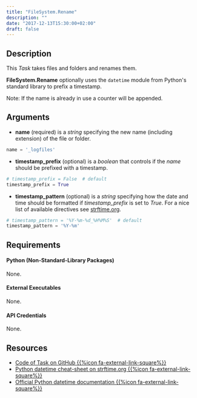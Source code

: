 ```yaml
---
title: "FileSystem.Rename"
description: ""
date: "2017-12-13T15:30:00+02:00"
draft: false
---
```


## Description

This *Task* takes files and folders and renames them.

**FileSystem.Rename** optionally uses the `datetime` module from Python's standard library to prefix a timestamp.

Note: If the name is already in use a counter will be appended.

## Arguments

- **name** (required) is a *string* specifying the new name (including extension) of the file or folder.

```python
name = '_logfiles'
```

- **timestamp_prefix** (optional) is a *boolean* that controls if the *name* should be prefixed with a timestamp.

```python
# timestamp_prefix = False  # default
timestamp_prefix = True
```

- **timestamp_pattern** (optional) is a *string* specifying how the date and time should be formatted if *timestamp_prefix* is set to *True*. For a nice list of available directives see <a href="http://strftime.org" target="_blank">strftime.org</a>.

```python
# timestamp_pattern = '%Y-%m-%d_%H%M%S'  # default
timestamp_pattern = '%Y-%m'
```

## Requirements

#### Python (Non-Standard-Library Packages)

None.

#### External Executables

None.

#### API Credentials

None.

## Resources

- <a href="https://github.com/geberl/droppy-workspace/blob/master/Tasks/FileSystem.Rename/task.py" target="_blank">Code of Task on GitHub {{%icon fa-external-link-square%}}</a>
- <a href="http://strftime.org" target="_blank">Python datetime cheat-sheet on strftime.org {{%icon fa-external-link-square%}}</a>
- <a href="https://docs.python.org/2/library/datetime.html" target="_blank">Official Python datetime documentation {{%icon fa-external-link-square%}}</a>
